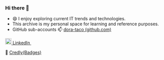 ### Hi there 👋

- 😄 I enjoy exploring current IT trends and technologies.
- This archive is my personal space for learning and reference purposes.
- GitHub sub-accounts 📫 [dora-taco (github.com)](https://github.com/dora-taco)
<!--
-  If you're interested in finding repositories that contain my work,
-  📫 ```please click on "Repositories" and then filter by "Type: Sources" ```.
-->
<!--
### sub-accounts
- [dora-taco (github.com)](https://github.com/dora-taco)
 - [skeletonKim (github.com)](https://github.com/skeletonKim/software-architect-mindmap) -->


<a href="https://www.linkedin.com/in/taeho-kim-718020157/" rel="nofollow noreferrer">
  <img src="https://content.linkedin.com/content/dam/me/business/en-us/amp/brand-site/v2/bg/LI-Bug.svg.original.svg" alt="linkedin" width=20> LinkedIn
</a> &nbsp;

📛 [Credly(Badges)](https://www.credly.com/users/taeho-kim.16c9c429)

<!--
[![Github stats](https://github-readme-stats.vercel.app/api?username=kimtth&hide=prs,contribs&count_private=true&include_all_commits=true&show_icons=true)](https://github.com/kimtth)
-->

<!--
[![Top Langs](https://github-readme-stats.vercel.app/api/top-langs/?username=kimtth&langs_count=10&hide=GAP,jupyter%20notebook&layout=compact)](https://github.com/kimtth)
-->
<!--
**kimtth/kimtth** is a ✨ _special_ ✨ repository because its `README.md` (this file) appears on your GitHub profile.

Here are some ideas to get you started:

- 🔭 I’m currently working on ...
- 🌱 I’m currently learning ...
- 👯 I’m looking to collaborate on ...
- 🤔 I’m looking for help with ...
- 💬 Ask me about ...
- 📫 How to reach me: ...
- 😄 Pronouns: ...
- ⚡ Fun fact: ...
-->

